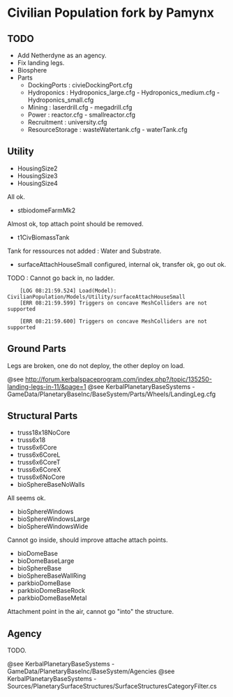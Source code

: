 Civilian Population fork by Pamynx
==================================

TODO
----

- Add Netherdyne as an agency.
- Fix landing legs.
- Biosphere
- Parts
    - DockingPorts : civieDockingPort.cfg
    - Hydroponics : Hydroponics_large.cfg - Hydroponics_medium.cfg - Hydroponics_small.cfg
    - Mining : laserdrill.cfg - megadrill.cfg
    - Power : reactor.cfg - smallreactor.cfg
    - Recruitment : university.cfg
    - ResourceStorage : wasteWatertank.cfg - waterTank.cfg

Utility
-------

- HousingSize2
- HousingSize3
- HousingSize4

All ok.

- stbiodomeFarmMk2

Almost ok, top attach point should be removed.

- t1CivBiomassTank

Tank for ressources not added : Water and Substrate.

- surfaceAttachHouseSmall configured, internal ok, transfer ok, go out ok.

TODO : Cannot go back in, no ladder.

```
    [LOG 08:21:59.524] Load(Model): CivilianPopulation/Models/Utility/surfaceAttachHouseSmall
    [ERR 08:21:59.599] Triggers on concave MeshColliders are not supported

    [ERR 08:21:59.600] Triggers on concave MeshColliders are not supported
```

    

Ground Parts
------------

Legs are broken, one do not deploy, the other deploy on load.

@see http://forum.kerbalspaceprogram.com/index.php?/topic/135250-landing-legs-in-11/&page=1
@see KerbalPlanetaryBaseSystems - GameData/PlanetaryBaseInc/BaseSystem/Parts/Wheels/LandingLeg.cfg

Structural Parts
----------------

- truss18x18NoCore
- truss6x18
- truss6x6Core
- truss6x6CoreL
- truss6x6CoreT
- truss6x6CoreX
- truss6x6NoCore
- bioSphereBaseNoWalls

All seems ok.

- bioSphereWindows
- bioSphereWindowsLarge
- bioSphereWindowsWide

Cannot go inside, should improve attache attach points.

- bioDomeBase
- bioDomeBaseLarge
- bioSphereBase
- bioSphereBaseWallRing
- parkbioDomeBase
- parkbioDomeBaseRock
- parkbioDomeBaseMetal

Attachment point in the air, cannot go "into" the structure.

Agency
------

TODO.

@see KerbalPlanetaryBaseSystems - GameData/PlanetaryBaseInc/BaseSystem/Agencies
@see KerbalPlanetaryBaseSystems - Sources/PlanetarySurfaceStructures/SurfaceStructuresCategoryFilter.cs
